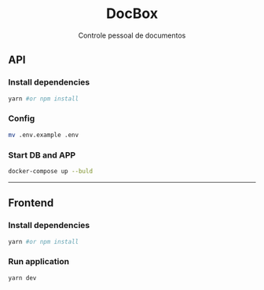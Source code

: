 <div align="center">
  <h1>DocBox</h1>
  <p>
    Controle pessoal de documentos
  </p>
</div>

## API
### Install dependencies
```bash
yarn #or npm install
```
### Config
```bash
mv .env.example .env
```
### Start DB and APP
```bash
docker-compose up --buld
```

---

## Frontend
### Install dependencies
```bash
yarn #or npm install
```
### Run application
```bash
yarn dev
```
